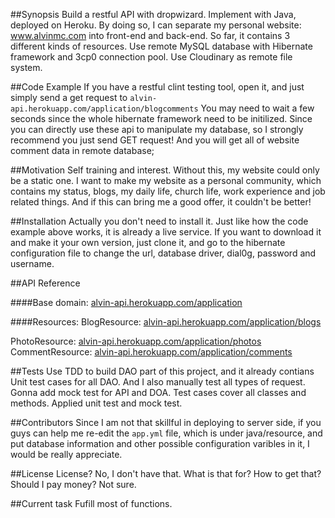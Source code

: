 ##Synopsis
Build a restful API with dropwizard. Implement with Java, deployed on Heroku. 
By doing so, I can separate my personal website: www.alvinmc.com into front-end and back-end. So far, it contains 3 different kinds of resources. Use remote MySQL database with Hibernate framework and 3cp0 connection pool. Use Cloudinary as remote file system.

##Code Example
If you have a restful clint testing tool, open it, and just simply send a get request to `alvin-api.herokuapp.com/application/blogcomments`
You may need to wait a few seconds since the whole hibernate framework need to be initilized.
Since you can directly use these api to manipulate my database, so I strongly recommend you just send GET request!
And you will get all of website comment data in remote database;

##Motivation
Self training and interest. Without this, my website could only be a static one. I want to make my website as a personal community, which contains my status, blogs, my daily life, church life, work experience and job related things. And if this can bring me a good offer, it couldn't be better!

##Installation
Actually you don't need to install it. Just like how the code example above works, it is already a live service. If you want to download it and make it your own version, just clone it, and go to the hibernate configuration file to change the url, database driver, dial0g, password and username. 

##API Reference

####Base domain: 
[alvin-api.herokuapp.com/application](alvin-api.herokuapp.com/application)

####Resources: 
BlogResource:     [alvin-api.herokuapp.com/application/blogs](alvin-api.herokuapp.com/application/blogs)

PhotoResource:    [alvin-api.herokuapp.com/application/photos](alvin-api.herokuapp.com/application/photos)
CommentResource:  [alvin-api.herokuapp.com/application/comments](alvin-api.herokuapp.com/application/comments)

##Tests
Use TDD to build DAO part of this project, and it already contians Unit test cases for all DAO. And I also manually test all types of request. Gonna add mock test for API and DOA. Test cases cover all classes and methods. Applied unit test and mock test.

##Contributors
Since I am not that skillful in deploying to server side, if you guys can help me re-edit the `app.yml` file, which is under java/resource, and put database information and other possible configuration varibles in it, I would be really appreciate.

##License
License? No, I don't have that. What is that for? How to get that? Should I pay money? Not sure. 

##Current task
Fufill most of functions.
